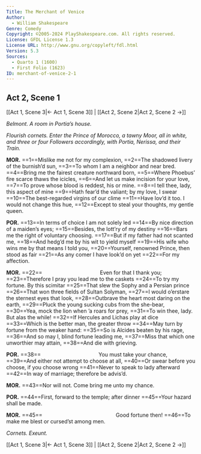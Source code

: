 ```yaml
---
Title: The Merchant of Venice
Author: 
  - William Shakespeare
Genre: Comedy
Copyright: ©2005-2024 PlayShakespeare.com. All rights reserved.
License: GFDL License 1.3
License URL: http://www.gnu.org/copyleft/fdl.html
Version: 5.3
Sources:
  - Quarto 1 (1600)
  - First Folio (1623)
ID: merchant-of-venice-2-1
---
```


## Act 2, Scene 1
[[Act 1, Scene 3|← Act 1, Scene 3]] | [[Act 2, Scene 2|Act 2, Scene 2 →]]

*Belmont. A room in Portia’s house.*

*Flourish cornets. Enter the Prince of Morocco, a tawny Moor, all in white, and three or four Followers accordingly, with Portia, Nerissa, and their Train.*

**MOR.**
==1==Mislike me not for my complexion,
==2==The shadowed livery of the burnish’d sun,
==3==To whom I am a neighbor and near bred.
==4==Bring me the fairest creature northward born,
==5==Where Phoebus’ fire scarce thaws the icicles,
==6==And let us make incision for your love,
==7==To prove whose blood is reddest, his or mine.
==8==I tell thee, lady, this aspect of mine
==9==Hath fear’d the valiant; by my love, I swear
==10==The best-regarded virgins of our clime
==11==Have lov’d it too. I would not change this hue,
==12==Except to steal your thoughts, my gentle queen.

**POR.**
==13==In terms of choice I am not solely led
==14==By nice direction of a maiden’s eyes;
==15==Besides, the lott’ry of my destiny
==16==Bars me the right of voluntary choosing.
==17==But if my father had not scanted me,
==18==And hedg’d me by his wit to yield myself
==19==His wife who wins me by that means I told you,
==20==Yourself, renowned Prince, then stood as fair
==21==As any comer I have look’d on yet
==22==For my affection.

**MOR.**
==22==           Even for that I thank you;
==23==Therefore I pray you lead me to the caskets
==24==To try my fortune. By this scimitar
==25==That slew the Sophy and a Persian prince
==26==That won three fields of Sultan Solyman,
==27==I would o’erstare the sternest eyes that look,
==28==Outbrave the heart most daring on the earth,
==29==Pluck the young sucking cubs from the she-bear,
==30==Yea, mock the lion when ’a roars for prey,
==31==To win thee, lady. But alas the while!
==32==If Hercules and Lichas play at dice
==33==Which is the better man, the greater throw
==34==May turn by fortune from the weaker hand:
==35==So is Alcides beaten by his rage,
==36==And so may I, blind fortune leading me,
==37==Miss that which one unworthier may attain,
==38==And die with grieving.

**POR.**
==38==           You must take your chance,
==39==And either not attempt to choose at all,
==40==Or swear before you choose, if you choose wrong
==41==Never to speak to lady afterward
==42==In way of marriage; therefore be advis’d.

**MOR.**
==43==Nor will not. Come bring me unto my chance.

**POR.**
==44==First, forward to the temple; after dinner
==45==Your hazard shall be made.

**MOR.**
==45==              Good fortune then!
==46==To make me blest or cursed’st among men.

*Cornets. Exeunt.*

[[Act 1, Scene 3|← Act 1, Scene 3]] | [[Act 2, Scene 2|Act 2, Scene 2 →]]